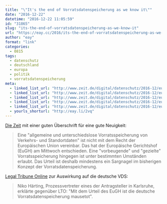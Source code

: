```yaml
---
title: "\"It's the end of Vorratsdatenspeicherung as we know it\""
date: "2016-12-22"
datetime: "2016-12-22 11:05:59"
id: "31865"
slug: "its-the-end-of-vorratsdatenspeicherung-as-we-know-it"
url: "https://eay.cc/2016/its-the-end-of-vorratsdatenspeicherung-as-we-know-it/"
author: "eay"
format: "link"
categories:
  - 0815
tags:
  - datenschutz
  - deutschland
  - europa
  - politik
  - vorratsdatenspeicherung
meta:
  - linked_list_url: "http://www.zeit.de/digital/datenschutz/2016-12/europaeischer-gerichtshof-vorratsdatenspeicherung-urteil"
  - linked_list_url: "http://www.zeit.de/digital/datenschutz/2016-12/europaeischer-gerichtshof-vorratsdatenspeicherung-urteil"
  - linked_list_url: "http://www.zeit.de/digital/datenschutz/2016-12/europaeischer-gerichtshof-vorratsdatenspeicherung-urteil"
  - linked_list_url: "http://www.zeit.de/digital/datenschutz/2016-12/europaeischer-gerichtshof-vorratsdatenspeicherung-urteil"
  - linked_list_url: "http://www.zeit.de/digital/datenschutz/2016-12/europaeischer-gerichtshof-vorratsdatenspeicherung-urteil"
  - yourls_shorturl: "http://eay.li/2vq"
---
```


[Die Zeit](http://www.zeit.de/digital/datenschutz/2016-12/europaeischer-gerichtshof-vorratsdatenspeicherung-urteil) mit einer guten Überschrift für eine gute Neuigkeit:

> Eine "allgemeine und unterschiedslose Vorratsspeicherung von Verkehrs- und Standortdaten" ist nicht mit dem Recht der Europäischen Union vereinbar. Das hat der Europäische Gerichtshof (EuGH) am Mittwoch entschieden. Eine "vorbeugende" und "gezielte" Vorratsspeicherung hingegen ist unter bestimmten Umständen erlaubt. Das Urteil ist deshalb mindestens ein Sargnagel im bisherigen Konzept der Vorratsdatenspeicherung.

[Legal Tribune Online](http://www.lto.de/recht/nachrichten/n/eugh-c-203-15-c-698-15-allgemeine-vorratsdatenspeicherung-unzulaessig/) zur Auswirkung auf die deutsche VDS:

> Niko Härting, Prozessvertreter eines der Antragsteller in Karlsruhe, erklärte gegenüber LTO: "Mit dem Urteil des EuGH ist die deutsche Vorratsdatenspeicherung mausetot".
